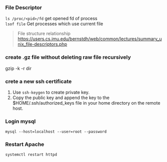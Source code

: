 ### File Descriptor
`ls /proc/<pid>/fd` get opened fd of process  
`lsof file` Get processes which use current file  
> File structure relationship
> https://users.cs.jmu.edu/bernstdh/web/common/lectures/summary_unix_file-descriptors.php

### create .gz file without deleting raw file recursively
gzip -k -r dir

### crete a new ssh certificate
1. Use `ssh-keygen` to create private key.
2. Copy the public key and append the key to the $HOME/.ssh/authorized_keys file in your home directory on the remote host.

### Login mysql
```
mysql --host=localhost --user=root --password
```

### Restart Apache
```
systemctl restart httpd
```